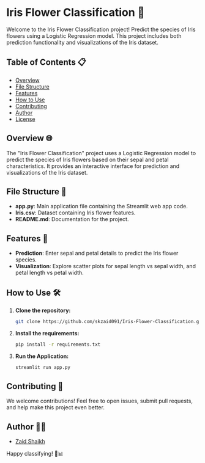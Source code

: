 # Iris Flower Classification 🌸

Welcome to the Iris Flower Classification project! Predict the species of Iris flowers using a Logistic Regression model. This project includes both prediction functionality and visualizations of the Iris dataset.

## Table of Contents 📋

- [Overview](#overview)
- [File Structure](#file-structure)
- [Features](#features)
- [How to Use](#how-to-use)
- [Contributing](#contributing)
- [Author](#author)
- [License](#license)

## Overview 🌐

The "Iris Flower Classification" project uses a Logistic Regression model to predict the species of Iris flowers based on their sepal and petal characteristics. It provides an interactive interface for prediction and visualizations of the Iris dataset.

## File Structure 📂

- **app.py**: Main application file containing the Streamlit web app code.
- **Iris.csv**: Dataset containing Iris flower features.
- **README.md**: Documentation for the project.

## Features 🚀

- **Prediction**: Enter sepal and petal details to predict the Iris flower species.
- **Visualization**: Explore scatter plots for sepal length vs sepal width, and petal length vs petal width.

## How to Use 🛠️

1. **Clone the repository:**

   ```bash
   git clone https://github.com/skzaid091/Iris-Flower-Classification.git


1. **Install the requirements:**

   ```bash
   pip install -r requirements.txt


1. **Run the Application:**

   ```bash
   streamlit run app.py

## Contributing 🤝

We welcome contributions! Feel free to open issues, submit pull requests, and help make this project even better.

## Author 🧑‍💻

- [Zaid Shaikh](https://github.com/skzaid091)

Happy classifying! 🌼📊
